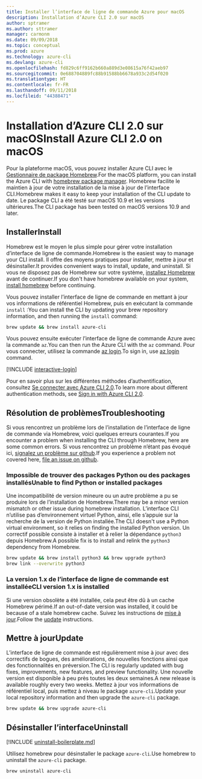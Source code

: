 ```yaml
---
title: Installer l’interface de ligne de commande Azure pour macOS
description: Installation d’Azure CLI 2.0 sur macOS
author: sptramer
ms.author: sttramer
manager: carmonm
ms.date: 09/09/2018
ms.topic: conceptual
ms.prod: azure
ms.technology: azure-cli
ms.devlang: azure-cli
ms.openlocfilehash: fd829c6ff9162b660a889d3e08615a76f42aeb97
ms.sourcegitcommit: 0e688704889fc88b91588bb6678a933c2d54f020
ms.translationtype: HT
ms.contentlocale: fr-FR
ms.lasthandoff: 09/11/2018
ms.locfileid: "44388471"
---
```

# <a name="install-azure-cli-20-on-macos"></a><span data-ttu-id="8b45f-103">Installation d’Azure CLI 2.0 sur macOS</span><span class="sxs-lookup"><span data-stu-id="8b45f-103">Install Azure CLI 2.0 on macOS</span></span>

<span data-ttu-id="8b45f-104">Pour la plateforme macOS, vous pouvez installer Azure CLI avec le [Gestionnaire de package Homebrew](https://brew.sh).</span><span class="sxs-lookup"><span data-stu-id="8b45f-104">For the macOS platform, you can install the Azure CLI with [homebrew package manager](https://brew.sh).</span></span> <span data-ttu-id="8b45f-105">Homebrew facilite le maintien à jour de votre installation de la mise à jour de l’interface CLI.</span><span class="sxs-lookup"><span data-stu-id="8b45f-105">Homebrew makes it easy to keep your installation of the CLI update to date.</span></span> <span data-ttu-id="8b45f-106">Le package CLI a été testé sur macOS 10.9 et les versions ultérieures.</span><span class="sxs-lookup"><span data-stu-id="8b45f-106">The CLI package has been tested on macOS versions 10.9 and later.</span></span>

## <a name="install"></a><span data-ttu-id="8b45f-107">Installer</span><span class="sxs-lookup"><span data-stu-id="8b45f-107">Install</span></span>

<span data-ttu-id="8b45f-108">Homebrew est le moyen le plus simple pour gérer votre installation d’interface de ligne de commande.</span><span class="sxs-lookup"><span data-stu-id="8b45f-108">Homebrew is the easiest way to manage your CLI install.</span></span> <span data-ttu-id="8b45f-109">Il offre des moyens pratiques pour installer, mettre à jour et désinstaller.</span><span class="sxs-lookup"><span data-stu-id="8b45f-109">It provides convenient ways to install, update, and uninstall.</span></span>
<span data-ttu-id="8b45f-110">Si vous ne disposez pas de Homebrew sur votre système, [installez Homebrew](https://docs.brew.sh/Installation.html) avant de continuer.</span><span class="sxs-lookup"><span data-stu-id="8b45f-110">If you don't have homebrew available on your system, [install homebrew](https://docs.brew.sh/Installation.html) before continuing.</span></span>

<span data-ttu-id="8b45f-111">Vous pouvez installer l’interface de ligne de commande en mettant à jour vos informations de référentiel Homebrew, puis en exécutant la commande `install` :</span><span class="sxs-lookup"><span data-stu-id="8b45f-111">You can install the CLI by updating your brew repository information, and then running the `install` command:</span></span>

```bash
brew update && brew install azure-cli
```

<span data-ttu-id="8b45f-112">Vous pouvez ensuite exécuter l’interface de ligne de commande Azure avec la commande `az`.</span><span class="sxs-lookup"><span data-stu-id="8b45f-112">You can then run the Azure CLI with the `az` command.</span></span> <span data-ttu-id="8b45f-113">Pour vous connecter, utilisez la commande [az login](/cli/azure/reference-index#az-login).</span><span class="sxs-lookup"><span data-stu-id="8b45f-113">To sign in, use [az login](/cli/azure/reference-index#az-login) command.</span></span>

[!INCLUDE [interactive-login](includes/interactive-login.md)]

<span data-ttu-id="8b45f-114">Pour en savoir plus sur les différentes méthodes d’authentification, consultez [Se connecter avec Azure CLI 2.0](authenticate-azure-cli.md).</span><span class="sxs-lookup"><span data-stu-id="8b45f-114">To learn more about different authentication methods, see [Sign in with Azure CLI 2.0](authenticate-azure-cli.md).</span></span>

## <a name="troubleshooting"></a><span data-ttu-id="8b45f-115">Résolution de problèmes</span><span class="sxs-lookup"><span data-stu-id="8b45f-115">Troubleshooting</span></span>

<span data-ttu-id="8b45f-116">Si vous rencontrez un problème lors de l’installation de l’interface de ligne de commande via Homebrew, voici quelques erreurs courantes.</span><span class="sxs-lookup"><span data-stu-id="8b45f-116">If you encounter a problem when installing the CLI through Homebrew, here are some common errors.</span></span> <span data-ttu-id="8b45f-117">Si vous rencontrez un problème n’étant pas évoqué ici, [signalez un problème sur github](https://github.com/Azure/azure-cli/issues).</span><span class="sxs-lookup"><span data-stu-id="8b45f-117">If you experience a problem not covered here, [file an issue on github](https://github.com/Azure/azure-cli/issues).</span></span>

### <a name="unable-to-find-python-or-installed-packages"></a><span data-ttu-id="8b45f-118">Impossible de trouver des packages Python ou des packages installés</span><span class="sxs-lookup"><span data-stu-id="8b45f-118">Unable to find Python or installed packages</span></span>

<span data-ttu-id="8b45f-119">Une incompatibilité de version mineure ou un autre problème a pu se produire lors de l’installation de Homebrew.</span><span class="sxs-lookup"><span data-stu-id="8b45f-119">There may be a minor version mismatch or other issue during homebrew installation.</span></span> <span data-ttu-id="8b45f-120">L’interface CLI n’utilise pas d’environnement virtuel Python, ainsi, elle s’appuie sur la recherche de la version de Python installée.</span><span class="sxs-lookup"><span data-stu-id="8b45f-120">The CLI doesn't use a Python virtual environment, so it relies on finding the installed Python version.</span></span> <span data-ttu-id="8b45f-121">Un correctif possible consiste à installer et à relier la dépendance `python3` depuis Homebrew.</span><span class="sxs-lookup"><span data-stu-id="8b45f-121">A possible fix is to install and relink the `python3` dependency from Homebrew.</span></span>

```bash
brew update && brew install python3 && brew upgrade python3
brew link --overwrite python3
```

### <a name="cli-version-1x-is-installed"></a><span data-ttu-id="8b45f-122">La version 1.x de l’interface de ligne de commande est installée</span><span class="sxs-lookup"><span data-stu-id="8b45f-122">CLI version 1.x is installed</span></span>

<span data-ttu-id="8b45f-123">Si une version obsolète a été installée, cela peut être dû à un cache Homebrew périmé.</span><span class="sxs-lookup"><span data-stu-id="8b45f-123">If an out-of-date version was installed, it could be because of a stale homebrew cache.</span></span> <span data-ttu-id="8b45f-124">Suivez les instructions de [mise à jour](#Update).</span><span class="sxs-lookup"><span data-stu-id="8b45f-124">Follow the [update](#Update) instructions.</span></span>

## <a name="update"></a><span data-ttu-id="8b45f-125">Mettre à jour</span><span class="sxs-lookup"><span data-stu-id="8b45f-125">Update</span></span>

<span data-ttu-id="8b45f-126">L’interface de ligne de commande est régulièrement mise à jour avec des correctifs de bogues, des améliorations, de nouvelles fonctions ainsi que des fonctionnalités en préversion.</span><span class="sxs-lookup"><span data-stu-id="8b45f-126">The CLI is regularly updated with bug fixes, improvements, new features, and preview functionality.</span></span> <span data-ttu-id="8b45f-127">Une nouvelle version est disponible à peu près toutes les deux semaines.</span><span class="sxs-lookup"><span data-stu-id="8b45f-127">A new release is available roughly every two weeks.</span></span> <span data-ttu-id="8b45f-128">Mettez à jour vos informations de référentiel local, puis mettez à niveau le package `azure-cli`.</span><span class="sxs-lookup"><span data-stu-id="8b45f-128">Update your local repository information and then upgrade the `azure-cli` package.</span></span>

```bash
brew update && brew upgrade azure-cli
```

## <a name="uninstall"></a><span data-ttu-id="8b45f-129">Désinstaller l’interface</span><span class="sxs-lookup"><span data-stu-id="8b45f-129">Uninstall</span></span>

[!INCLUDE [uninstall-boilerplate.md](includes/uninstall-boilerplate.md)]

<span data-ttu-id="8b45f-130">Utilisez homebrew pour désinstaller le package `azure-cli`.</span><span class="sxs-lookup"><span data-stu-id="8b45f-130">Use homebrew to uninstall the `azure-cli` package.</span></span>

```bash
brew uninstall azure-cli
```
